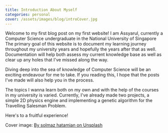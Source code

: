 ```yaml
---
title: Introduction About Myself
categories: personal
cover: /assets/images/blog/introCover.jpg
---
```


Welcome to my first blog post on my first website! I am Assyarul, currently a Computer Science undergraduate in the National University of Singapore The primary goal of this website is to document my learning journey throughout my university years and hopefully the years after that as well. Documentation will help both assess my current knowledge base as well as clear up any holes that I've missed along the way.

Diving deep into the sea of knowledge of Computer Science will be an exciting endeavour for me to take. If you reading this, I hope that the posts I've made will also help you in the process.

The topics I wanna learn both on my own and with the help of the courses in my university is varied. Currently, I've already made two projects, a simple 2D physics engine and implementing a genetic algorithm for the Travelling Salesman Problem. 

Here's to a fruitful experience!

Cover image:  [By solmaz hatamian on Unsplash](https://unsplash.com/photos/YSaKXcavOko) 

